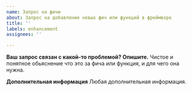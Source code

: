 ```yaml
---
name: Запрос на фичи
about: Запрос на добавление новых фич или функций в фреймворк
title: ''
labels: enhancement
assignees: ''

---
```


**Ваш запрос связан с какой-то проблемой? Опишите.**
Чистое и понятное обьяснение что это за фича или функция, и для чего она нужна.

**Дополнительная информация**
Любая дополнительная информация.
